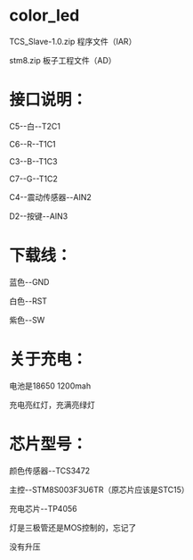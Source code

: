 # color_led

TCS_Slave-1.0.zip 程序文件（IAR）

stm8.zip 板子工程文件（AD）


# 接口说明：

C5--白--T2C1

C6--R--T1C1

C3--B--T1C3

C7--G--T1C2

C4--震动传感器--AIN2

D2--按键--AIN3


# 下载线：

蓝色--GND

白色--RST

紫色--SW


# 关于充电：

电池是18650 1200mah

充电亮红灯，充满亮绿灯


# 芯片型号：

颜色传感器--TCS3472

主控--STM8S003F3U6TR（原芯片应该是STC15）

充电芯片--TP4056

灯是三极管还是MOS控制的，忘记了

没有升压
